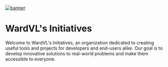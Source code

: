 [![banner](https://github.com/wardvisuals/.github/blob/main/images/github_org_cover.jpg?raw=true)](https://github.com/wardvisuals)

# WardVL's Initiatives

Welcome to WardVL's Initiatives, an organization dedicated to creating useful tools and projects for developers and end-users alike. Our goal is to develop innovative solutions to real-world problems and make them accessible to everyone.
